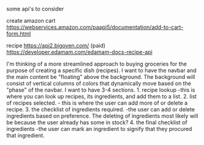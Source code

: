 some api's to consider

create amazon cart
https://webservices.amazon.com/paapi5/documentation/add-to-cart-form.html

recipe 
https://api2.bigoven.com/ (paid)
https://developer.edamam.com/edamam-docs-recipe-api

I'm thinking of a more streamlined approach to buying groceries for the purpose of creating a specific dish (recipes). I want to have the navbar and the main content be "floating" above the background. The background will consist of vertical columns of colors that dynamically move based on the "phase" of the navbar. I want to have 3-4 sections.
    1. recipe lookup
        -this is where you can look up recipes, its ingredients, and add them to a list.
    2. list of recipes selected. 
        - this is where the user can add more of or delete a recipe.
    3. the checklist of ingredients required.
        -the user can add or delete ingredients based on preference. The deleting of ingredients most likely will be because the user already has some in stock?
    4. the final checklist of ingredients 
        -the user can mark an ingredient to signify that they procured that ingredient.
    